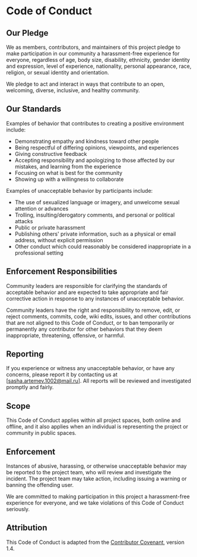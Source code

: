 # Code of Conduct

## Our Pledge

We as members, contributors, and maintainers of this project pledge to make participation in our community a harassment-free experience for everyone, regardless of age, body size, disability, ethnicity, gender identity and expression, level of experience, nationality, personal appearance, race, religion, or sexual identity and orientation.

We pledge to act and interact in ways that contribute to an open, welcoming, diverse, inclusive, and healthy community.

## Our Standards

Examples of behavior that contributes to creating a positive environment include:

- Demonstrating empathy and kindness toward other people
- Being respectful of differing opinions, viewpoints, and experiences
- Giving constructive feedback
- Accepting responsibility and apologizing to those affected by our mistakes, and learning from the experience
- Focusing on what is best for the community
- Showing up with a willingness to collaborate

Examples of unacceptable behavior by participants include:

- The use of sexualized language or imagery, and unwelcome sexual attention or advances
- Trolling, insulting/derogatory comments, and personal or political attacks
- Public or private harassment
- Publishing others' private information, such as a physical or email address, without explicit permission
- Other conduct which could reasonably be considered inappropriate in a professional setting

## Enforcement Responsibilities

Community leaders are responsible for clarifying the standards of acceptable behavior and are expected to take appropriate and fair corrective action in response to any instances of unacceptable behavior.

Community leaders have the right and responsibility to remove, edit, or reject comments, commits, code, wiki edits, issues, and other contributions that are not aligned to this Code of Conduct, or to ban temporarily or permanently any contributor for other behaviors that they deem inappropriate, threatening, offensive, or harmful.

## Reporting

If you experience or witness any unacceptable behavior, or have any concerns, please report it by contacting us at [sasha.artemev.1002@mail.ru]. All reports will be reviewed and investigated promptly and fairly.

## Scope

This Code of Conduct applies within all project spaces, both online and offline, and it also applies when an individual is representing the project or community in public spaces.

## Enforcement

Instances of abusive, harassing, or otherwise unacceptable behavior may be reported to the project team, who will review and investigate the incident. The project team may take action, including issuing a warning or banning the offending user.

We are committed to making participation in this project a harassment-free experience for everyone, and we take violations of this Code of Conduct seriously.

## Attribution

This Code of Conduct is adapted from the [Contributor Covenant](https://www.contributor-covenant.org/), version 1.4.

